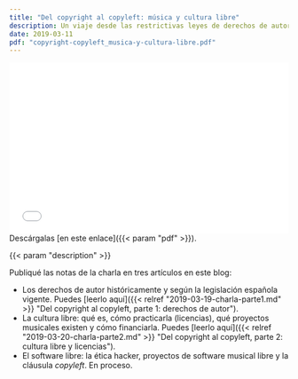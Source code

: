 ```yaml
---
title: "Del copyright al copyleft: música y cultura libre"
description: Un viaje desde las restrictivas leyes de derechos de autor hacia la cultura libre, con aplicación al ámbito musical.
date: 2019-03-11
pdf: "copyright-copyleft_musica-y-cultura-libre.pdf"
---
```


<iframe
  src='{{< param "pdf" >}}'
  title="PDF de la presentación «Del copyright al copyleft: música y cultura libre»"
  allowfullscreen
  style="display: block; width: 100%; min-height: 22em; border: 0"
></iframe>
Descárgalas [en este enlace]({{< param "pdf" >}}).

{{< param "description" >}}

Publiqué las notas de la charla en tres artículos en este blog:

- Los derechos de autor históricamente y según la legislación española vigente. Puedes [leerlo aquí]({{< relref "2019-03-19-charla-parte1.md" >}} "Del copyright al copyleft, parte 1: derechos de autor").
- La cultura libre: qué es, cómo practicarla (licencias), qué proyectos musicales existen y cómo financiarla. Puedes [leerlo aquí]({{< relref "2019-03-20-charla-parte2.md" >}} "Del copyright al copyleft, parte 2: cultura libre y licencias").
- El software libre: la ética hacker, proyectos de software musical libre y la cláusula _copyleft_. En proceso.
